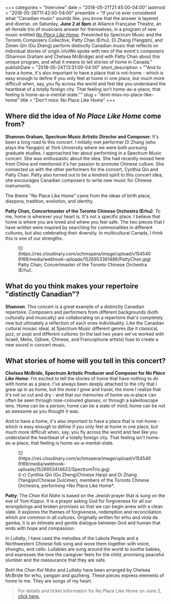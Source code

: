 +++
categories = "Interview"
date = "2018-05-21T21:45:00-04:00"
lastmod = "2018-05-28T11:42:00-04:00"
preamble = "If you've ever considered what \"Canadian music\" sounds like, you know that the answer is layered and diverse. on Saturday, **June 2 at 8pm** at Alliance Française Theatre, an all-female trio of musicians answer for themselves, in a program of new music entitled [*No Place Like Home*](http://spectrummusic.ca/event/details/no-place-like-home/). Presented by Spectrum Music and the Toronto Composers Collective, Patty Chan (Erhu), Di Zhang (Yangqin), and Zimen Qin (Gu Zheng) perform distinctly Canadian music that reflects on individual stories of origin.\n\nWe spoke with two of the event's composers (Shannon Graham and Chelsea McBridge) and with Patty Chan about this unique program, and what it means to tell stories of home in Canada."
publishDate = "2018-05-24T13:51:00-04:00"
short_description = "\"And to have a home, it's also important to have a place that is not-home - which is easy enough to define if you only feel at home in one place, but much more difficult when, say, you fly across the world and feel like you understand the heartbeat of a totally foreign city. That feeling isn't home-as-a-place, that feeling is home-as-a-mental-state.\""
slug = "dont-miss-no-place-like-home"
title = "Don&#039;t miss: No Place Like Home"
+++

## Where did the idea of *No Place Like Home* come from?

**Shannon Graham, Spectrum Music Artistic Director and Composer**: It's been a long road to this concert. I initially met performer Di Zhang (who plays the Yangqin) at York University where we were both pursuing graduate studies. I approached her about performing in a Spectrum Music concert. She was enthusiastic about the idea. She had recently moved here from China and mentioned it's her passion to promote Chinese culture. She connected us with the other performers for the concert, Cynthia Qin and Patty Chan. Patty also turned out to be a kindred spirit to this concert idea; she encourages Canadian composers to write new music for Chinese instruments.

The theme "No Place Like Home" came from the ideas of birth place, diaspora, tradition, evolution, and identity.

**Patty Chan, Concertmaster of the Toronto Chinese Orchestra (Erhu)**: To me, home is wherever your heart is. It's not a specific place. I believe that home is where you are loved and where you feel safe. The two pieces that I have written were inspired by searching for commonalities in different cultures, but also celebrating their diversity. In multicultural Canada, I think this is one of our strengths.

<figure data-type="image">
![](https://res.cloudinary.com/schmopera/image/upload/v1545409169/media/webhook-uploads/1526953361486/PattyChan.jpg)
<figcaption>Patty Chan, Concertmaster of the Toronto Chinese Orchestra (Erhu).</figcaption>
</figure>

## What do you think makes your repertoire "distinctly Canadian"?

**Shannon**: This concert is a great example of a distinctly Canadian repertoire. Composers and performers from different backgrounds (both culturally and musically) are collaborating on a repertoire that's completely new but ultimately a reflection of each ones individuality. Like the Canadian cultural mosaic ideal, at Spectrum Music different genres (be it classical, jazz, or pop) and different cultures (in the last two years we've worked with Israeli, Metis, Ojibwe, Chinese, and Francophone artists) fuse to create a new sound in concert music.

## What stories of home will you tell in this concert?

**Chelsea McBride, Spectrum Artistic Producer and Composer for *No Place Like Home***: I'm excited to tell the stories of home that have nothing to do with home as a place. I've always been deeply attached to the city that I grew up in as home, but the more I grow and travel, the more I realize that it's not so cut and dry - and that our memories of home-as-a-place can often be seen through rose-coloured glasses, or through a kaleidoscope lens. Home can be a person; home can be a state of mind; home can be not as awesome as you thought it was. 

And to have a home, it's also important to have a place that is not-home - which is easy enough to define if you only feel at home in one place, but much more difficult when, say, you fly across the world and feel like you understand the heartbeat of a totally foreign city. That feeling isn't home-as-a-place, that feeling is home-as-a-mental-state.

<figure data-type="image">
![](https://res.cloudinary.com/schmopera/image/upload/v1545409169/media/webhook-uploads/1526953414622/SpectrumTrio.jpg)
<figcaption>(l-r) Cynthia Qin (Gu Zheng/Chinese Harp) and Di Zhang (Yangqin/Chinese Dulcimer), members of the Toronto Chinese Orchestra, performing *No Place Like Home*.</figcaption>
</figure>

**Patty**: The *Chan Kol Nidre* is based on the Jewish prayer that is sung on the eve of Yom Kippur. It is a prayer asking God for forgiveness for all our wrongdoings and broken promises so that we can begin anew with a clean slate. It explores the themes of forgiveness, redemption and reconciliation which are common in all cultures. Originally written for erhu and viola da gamba, it is an intimate and gentle dialogue between God and human that ends with hope and compassion.

In *Lullaby*, I have used the melodies of the Lakota People and a Northwestern Chinese folk song and wove them together with voice, zhonghu, and cello. Lullabies are sung around the world to soothe babies, and expresses the love the caregiver feels for the child, promising peaceful slumber and the reassurance that they are safe.

Both the *Chan Kol Nidre* and *Lullaby* have been arranged by Chelsea McBride for erhu, yangqin and guzheng. These pieces express elements of home to me. They are songs of my heart.

>For details and ticket information for No Place Like Home on June 2, [click here.](http://spectrummusic.ca/event/details/no-place-like-home/)
